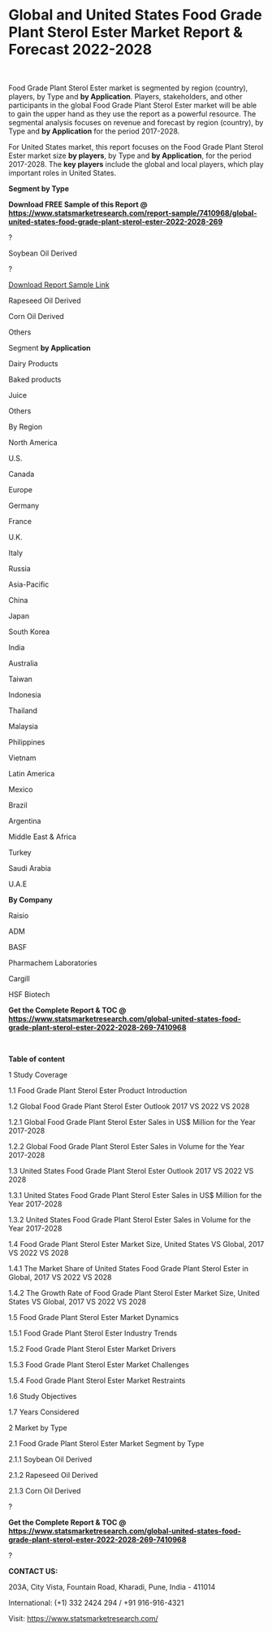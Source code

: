 <h1>Global and United States Food Grade Plant Sterol Ester Market Report & Forecast 2022-2028</h1><br/><p>Food Grade Plant Sterol Ester market is segmented by region (country), players, by Type and <strong>by Application</strong>. Players, stakeholders, and other participants in the global Food Grade Plant Sterol Ester market will be able to gain the upper hand as they use the report as a powerful resource. The segmental analysis focuses on revenue and forecast by region (country), by Type and <strong>by Application</strong> for the period 2017-2028.</p>
 
 
 
 <p>For United States market, this report focuses on the Food Grade Plant Sterol Ester market size <strong>by players</strong>, by Type and <strong>by Application</strong>, for the period 2017-2028. The <strong>key players</strong> include the global and local players, which play important roles in United States.</p>
 
 
 
 <p><strong>Segment by Type</strong></p>
 
 
 
 <div><b>Download FREE Sample of this Report @ <a href="https://www.statsmarketresearch.com/download-free-sample/7410968/global-united-states-food-grade-plant-sterol-ester-2022-2028-269">https://www.statsmarketresearch.com/report-sample/7410968/global-united-states-food-grade-plant-sterol-ester-2022-2028-269</a></b></div>
 
 
 
 <p>? </p>
 
 
 
 <p>Soybean Oil Derived</p>
 
 
 
 <p>? </p>
 
 
 
 <p><a href="https://www.statsmarketresearch.com/download-free-sample/7410968/global-united-states-food-grade-plant-sterol-ester-2022-2028-269">Download Report Sample Link</a></p>
 
 
 
 <p>Rapeseed Oil Derived</p>
 
 
 
 <p>Corn Oil Derived</p>
 
 
 
 <p>Others</p>
 
 
 
 <p>Segment <strong>by Application</strong></p>
 
 
 
 <p>Dairy Products</p>
 
 
 
 <p>Baked products</p>
 
 
 
 <p>Juice</p>
 
 
 
 <p>Others</p>
 
 
 
 <p>By Region</p>
 
 
 
 <p>North America</p>
 
 
 
 <p>U.S.</p>
 
 
 
 <p>Canada</p>
 
 
 
 <p>Europe</p>
 
 
 
 <p>Germany</p>
 
 
 
 <p>France</p>
 
 
 
 <p>U.K.</p>
 
 
 
 <p>Italy</p>
 
 
 
 <p>Russia</p>
 
 
 
 <p>Asia-Pacific</p>
 
 
 
 <p>China</p>
 
 
 
 <p>Japan</p>
 
 
 
 <p>South Korea</p>
 
 
 
 <p>India</p>
 
 
 
 <p>Australia</p>
 
 
 
 <p>Taiwan</p>
 
 
 
 <p>Indonesia</p>
 
 
 
 <p>Thailand</p>
 
 
 
 <p>Malaysia</p>
 
 
 
 <p>Philippines</p>
 
 
 
 <p>Vietnam</p>
 
 
 
 <p>Latin America</p>
 
 
 
 <p>Mexico</p>
 
 
 
 <p>Brazil</p>
 
 
 
 <p>Argentina</p>
 
 
 
 <p>Middle East & Africa</p>
 
 
 
 <p>Turkey</p>
 
 
 
 <p>Saudi Arabia</p>
 
 
 
 <p>U.A.E</p>
 
 
 
 <p><strong>By Company</strong></p>
 
 
 
 <p>Raisio</p>
 
 
 
 <p>ADM</p>
 
 
 
 <p>BASF</p>
 
 
 
 <p>Pharmachem Laboratories</p>
 
 
 
 <p>Cargill</p>
 
 
 
 <p>HSF Biotech</p>
 
 
 
 <div><b>Get the Complete Report & TOC @ <a href="https://www.statsmarketresearch.com/global-united-states-food-grade-plant-sterol-ester-2022-2028-269-7410968">https://www.statsmarketresearch.com/global-united-states-food-grade-plant-sterol-ester-2022-2028-269-7410968</a></b></div>
 
 
 
 <p><br />
 
 <b>Table of content</b></p>
 
 
 
 <p>1 Study Coverage<br />
 
 1.1 Food Grade Plant Sterol Ester Product Introduction<br />
 
 1.2 Global Food Grade Plant Sterol Ester Outlook 2017 VS 2022 VS 2028<br />
 
 1.2.1 Global Food Grade Plant Sterol Ester Sales in US$ Million for the Year 2017-2028<br />
 
 1.2.2 Global Food Grade Plant Sterol Ester Sales in Volume for the Year 2017-2028<br />
 
 1.3 United States Food Grade Plant Sterol Ester Outlook 2017 VS 2022 VS 2028<br />
 
 1.3.1 United States Food Grade Plant Sterol Ester Sales in US$ Million for the Year 2017-2028<br />
 
 1.3.2 United States Food Grade Plant Sterol Ester Sales in Volume for the Year 2017-2028<br />
 
 1.4 Food Grade Plant Sterol Ester Market Size, United States VS Global, 2017 VS 2022 VS 2028<br />
 
 1.4.1 The Market Share of United States Food Grade Plant Sterol Ester in Global, 2017 VS 2022 VS 2028<br />
 
 1.4.2 The Growth Rate of Food Grade Plant Sterol Ester Market Size, United States VS Global, 2017 VS 2022 VS 2028<br />
 
 1.5 Food Grade Plant Sterol Ester Market Dynamics<br />
 
 1.5.1 Food Grade Plant Sterol Ester Industry Trends<br />
 
 1.5.2 Food Grade Plant Sterol Ester Market Drivers<br />
 
 1.5.3 Food Grade Plant Sterol Ester Market Challenges<br />
 
 1.5.4 Food Grade Plant Sterol Ester Market Restraints<br />
 
 1.6 Study Objectives<br />
 
 1.7 Years Considered<br />
 
 2 Market by Type<br />
 
 2.1 Food Grade Plant Sterol Ester Market Segment by Type<br />
 
 2.1.1 Soybean Oil Derived<br />
 
 2.1.2 Rapeseed Oil Derived<br />
 
 2.1.3 Corn Oil Derived<br />
 
 ? </p>
 
 
 
 <div><b>Get the Complete Report & TOC @ <a href="https://www.statsmarketresearch.com/global-united-states-food-grade-plant-sterol-ester-2022-2028-269-7410968">https://www.statsmarketresearch.com/global-united-states-food-grade-plant-sterol-ester-2022-2028-269-7410968</a></b></div>
 
 
 
 <p>? </p>
 
 
 
 <p><b>CONTACT US:</b><br />
 
 203A, City Vista, Fountain Road, Kharadi, Pune, India - 411014<br />
 
 International: (+1) 332 2424 294 / +91 916-916-4321<br />
 
 Visit: <a href="https://www.statsmarketresearch.com/">https://www.statsmarketresearch.com/</a></p>